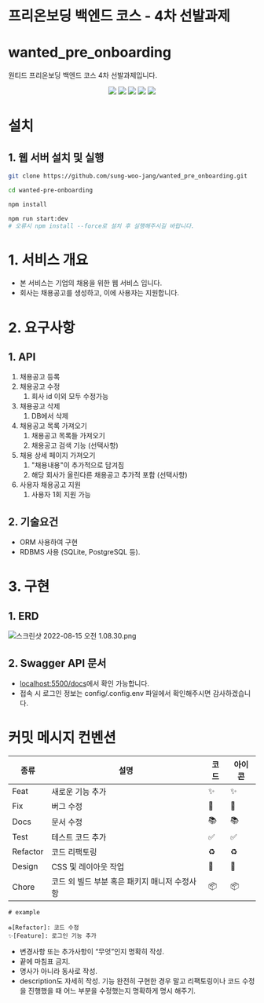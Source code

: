 # 프리온보딩 백엔드 코스 - 4차 선발과제

# wanted_pre_onboarding

원티드 프리온보딩 백엔드 코스 4차 선발과제입니다.

<div align="center">
  <img src="https://img.shields.io/badge/node-16.16.0-339933?logo=node.js"> 
  <img src="https://img.shields.io/badge/NestJS-8.0.0-E0234E?logo=NestJS"> 
  <img src="https://img.shields.io/badge/TypeScript-4.3.5-3178C6?logo=typescript"> 
  <img src="https://img.shields.io/badge/Postgresql-14.4-4479A1?logo=Postgresql"> 
  <img src="https://img.shields.io/badge/Typeorm-8.0.0-010101?logo=typeorm"> 
</div>

<div align="center">
</div>

# 설치

## 1. 웹 서버 설치 및 실행

```bash
git clone https://github.com/sung-woo-jang/wanted_pre_onboarding.git

cd wanted-pre-onboarding

npm install

npm run start:dev
# 오류시 npm install --force로 설치 후 실행해주시길 바랍니다.
```

# 1. 서비스 개요

- 본 서비스는 기업의 채용을 위한 웹 서비스 입니다.
- 회사는 채용공고를 생성하고, 이에 사용자는 지원합니다.

# 2. 요구사항

## 1. API

1. 채용공고 등록
2. 채용공고 수정
   1. 회사 id 이외 모두 수정가능
3. 채용공고 삭제
   1. DB에서 삭제
4. 채용공고 목록 가져오기
   1. 채용공고 목록들 가져오기
   2. 채용공고 검색 기능 (선택사항)
5. 채용 상세 페이지 가져오기
   1. "채용내용"이 추가적으로 담겨짐
   2. 해당 회사가 올린다른 채용공고 추가적 포함 (선택사항)
6. 사용자 채용공고 지원
   1. 사용자 1회 지원 가능

## 2. 기술요건

- ORM 사용하여 구현
- RDBMS 사용 (SQLite, PostgreSQL 등).

# 3. 구현

## 1. ERD

![스크린샷 2022-08-15 오전 1.08.30.png](https://img1.daumcdn.net/thumb/R1280x0/?scode=mtistory2&fname=https%3A%2F%2Fblog.kakaocdn.net%2Fdn%2FYuClz%2FbtrKuTWIT6y%2FZllAU7zVBxevpgWh6csfo0%2Fimg.png)

## 2. Swagger API 문서

- [localhost:5500/docs](http://localhost:5500/docs)에서 확인 가능합니다.
- 접속 시 로그인 정보는 config/.config.env 파일에서 확인해주시면 감사하겠습니다.

# 커밋 메시지 컨벤션

| 종류     | 설명                                          | 코드               | 아이콘 |
| -------- | --------------------------------------------- | ------------------ | ------ |
| Feat     | 새로운 기능 추가                              | :sparkles:         | ✨     |
| Fix      | 버그 수정                                     | :bug:              | 🐛     |
| Docs     | 문서 수정                                     | :books:            | 📚     |
| Test     | 테스트 코드 추가                              | :white_check_mark: | ✅     |
| Refactor | 코드 리팩토링                                 | :recycle:          | ♻️     |
| Design   | CSS 및 레이아웃 작업                          | :art:              | 🎨     |
| Chore    | 코드 외 빌드 부분 혹은 패키지 매니저 수정사항 | :package:          | 📦     |

```
# example

♻️[Refactor]: 코드 수정
✨[Feature]: 로그인 기능 추가
```

- 변경사항 또는 추가사항이 “무엇”인지 명확히 작성.
- 끝에 마침표 금지.
- 명사가 아니라 동사로 작성.
- description도 자세히 작성.
  기능 완전히 구현한 경우 말고 리팩토링이나 코드 수정을 진행했을 때 어느 부분을 수정했는지 명확하게 명시 해주기.
